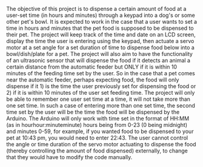 The objective of this project is to dispense a certain amount of food at a user-set time (in hours and minutes) through a keypad into a dog's or some other pet's bowl. 
It is expected to work in the case that a user wants to set a time in hours and minutes that the pet food is supposed to be dispensed to their pet. 
The project will keep track of the time and date on an LCD screen, display the time the user is entering using the keypad, then actuate a servo motor at a set angle for a set duration of time to dispense food below into a bowl/dish/plate for a pet.
The project will also aim to have the functionality of an ultrasonic sensor that will dispense the food if it detects an animal a certain distance from the automatic feeder but ONLY if it is within 10 minutes of the feeding time set by the user. 
So in the case that a pet comes near the automatic feeder, perhaps expecting food, the food will only dispense if it 1) is the time the user previously set for dispensing the food or 2) if it is within 10 minutes of the user set feeding time. 
The project will only be able to remember one user set time at a time, it will not take more than one set time. 
In such a case of entering more than one set time, the second time set by the user will be the time the food will be dispensed by the Arduino. 
The Arduino will only work with time set in the format of HH:MM (as in hourhour:minuteminute) hours being from 0-23 (0 being midnight) and minutes 0-59, for example, if you wanted food to be dispensed to your pet at 10:43 pm, you would need to enter 22:43. 
The user cannot control the angle or time duration of the servo motor actuating to dispense the food (thereby controlling the amount of food dispensed) externally, to change that they would have to modify the code manually. 


















